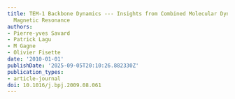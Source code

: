 ```yaml
---
title: TEM-1 Backbone Dynamics --- Insights from Combined Molecular Dynamics and Nuclear
  Magnetic Resonance
authors:
- Pierre-yves Savard
- Patrick Lagu
- M Gagne
- Olivier Fisette
date: '2010-01-01'
publishDate: '2025-09-05T20:10:26.882330Z'
publication_types:
- article-journal
doi: 10.1016/j.bpj.2009.08.061
---
```

